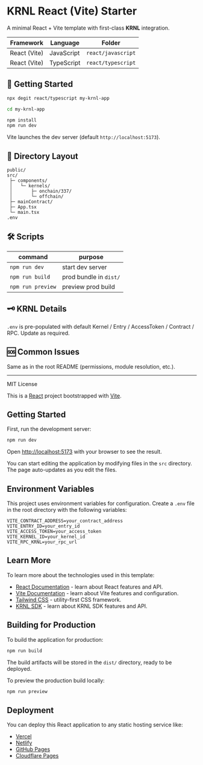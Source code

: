 # KRNL React (Vite) Starter

A minimal React + Vite template with first-class **KRNL** integration.

| Framework | Language | Folder |
|-----------|----------|--------|
| React (Vite) | JavaScript | `react/javascript` |
| React (Vite) | TypeScript | `react/typescript` |

## 🚀 Getting Started

```bash
npx degit react/typescript my-krnl-app

cd my-krnl-app

npm install
npm run dev
```
Vite launches the dev server (default `http://localhost:5173`).

## 🔖 Directory Layout

```
public/
src/
 ├─ components/
 │   └─ kernels/
 │       ├─ onchain/337/
 │       └─ offchain/
 ├─ mainContract/
 ├─ App.tsx
 └─ main.tsx
.env
```

## 🛠 Scripts

| command | purpose |
|---------|---------|
| `npm run dev` | start dev server |
| `npm run build` | prod bundle in `dist/` |
| `npm run preview` | preview prod build |

## 🗝 KRNL Details

`.env` is pre-populated with default Kernel / Entry / AccessToken / Contract / RPC. Update as required.

## 🆘 Common Issues

Same as in the root README (permissions, module resolution, etc.).

---

MIT License

This is a [React](https://reactjs.org) project bootstrapped with [Vite](https://vitejs.dev).

## Getting Started

First, run the development server:

```bash
npm run dev
```

Open [http://localhost:5173](http://localhost:5173) with your browser to see the result.

You can start editing the application by modifying files in the `src` directory. The page auto-updates as you edit the files.

## Environment Variables

This project uses environment variables for configuration. Create a `.env` file in the root directory with the following variables:

```
VITE_CONTRACT_ADDRESS=your_contract_address
VITE_ENTRY_ID=your_entry_id
VITE_ACCESS_TOKEN=your_access_token
VITE_KERNEL_ID=your_kernel_id
VITE_RPC_KRNL=your_rpc_url
```

## Learn More

To learn more about the technologies used in this template:

- [React Documentation](https://react.dev) - learn about React features and API.
- [Vite Documentation](https://vitejs.dev/guide/) - learn about Vite features and configuration.
- [Tailwind CSS](https://tailwindcss.com/docs) - utility-first CSS framework.
- [KRNL SDK](https://docs.krnl.xyz) - learn about KRNL SDK features and API.

## Building for Production

To build the application for production:

```bash
npm run build
```

The build artifacts will be stored in the `dist/` directory, ready to be deployed.

To preview the production build locally:

```bash
npm run preview
```

## Deployment

You can deploy this React application to any static hosting service like:

- [Vercel](https://vercel.com)
- [Netlify](https://netlify.com)
- [GitHub Pages](https://pages.github.com)
- [Cloudflare Pages](https://pages.cloudflare.com)

